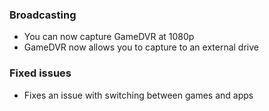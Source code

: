 ### Broadcasting
- You can now capture GameDVR at 1080p
- GameDVR now allows you to capture to an external drive

### Fixed issues
- Fixes an issue with switching between games and apps